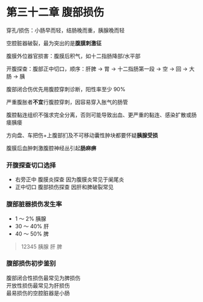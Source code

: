 # 第三十二章 腹部损伤

穿孔/损伤：小肠早而轻，结肠晚而重，胰腺晚而轻

空腔脏器破裂，最为突出的是**腹膜刺激征**

腹膜外位器官损害：腹膜后积气，如十二指肠降部/水平部

开腹探查：腹部正中切口，顺序：肝脾 → 胃 → 十二指肠第一段 → 空 → 回 → 大肠 → 胰

腹部闭合伤优先用腹腔穿刺诊断，阳性率至少 90%

严重腹胀者**不宜**行腹腔穿刺，因容易穿入胀气的肠管

腹腔黏连组织不强求完全分离，否则可能导致出血、更严重的黏连、感染扩散或肠瘘胰瘘

方向盘、车把伤+上腹部扪及不可移动囊性肿块都要怀疑**胰腺受损**

腹膜后血肿刺激腹腔神经丛引起**肠麻痹**

### 开腹探查切口选择

- 右旁正中 腹膜炎探查 因为腹膜炎常见于阑尾炎
- 正中切口 腹部损伤探查 因肝和脾破裂常见

### 腹部脏器损伤发生率

- 1 ～ 2% 胰腺
- 30 ～ 40% 肝
- 40 ～ 50% 脾

> 12345 胰腺 肝 脾

### 腹部损伤初步鉴别

腹部闭合性损伤最常见为脾损伤  
开放性损伤最常见为肝损伤  
最易损伤的空腔脏器是小肠
